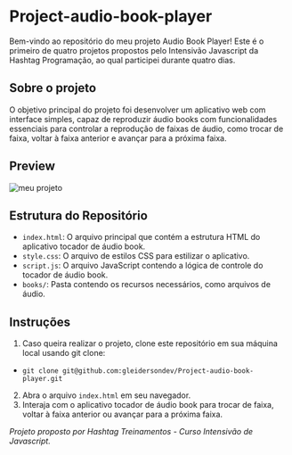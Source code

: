 # Project-audio-book-player

Bem-vindo ao repositório do meu projeto Audio Book Player!  Este é o primeiro de quatro projetos propostos pelo Intensivão Javascript da Hashtag Programação, ao qual participei durante quatro dias.

## Sobre o projeto

O objetivo principal do projeto foi desenvolver um aplicativo  web com interface simples, capaz de reproduzir áudio books com funcionalidades essenciais para controlar a reprodução de faixas de áudio, como trocar de faixa, voltar à faixa anterior e avançar para a próxima faixa. 

## Preview

![meu projeto](https://media.giphy.com/media/v1.Y2lkPTc5MGI3NjExNGg0a2x1MzJnNHNncWkxYjk1bWRnOHo2dmxoejBnZ2FmcjUzMGhrMCZlcD12MV9pbnRlcm5hbF9naWZfYnlfaWQmY3Q9Zw/GOE2gPeuShQAnyQ8Eg/giphy.gif)


## Estrutura do Repositório

- `index.html`: O arquivo principal que contém a estrutura HTML do aplicativo tocador de áudio book.
- `style.css`: O arquivo de estilos CSS para estilizar o aplicativo.
- `script.js`: O arquivo JavaScript contendo a lógica de controle do tocador de áudio book.
- `books/`: Pasta contendo os recursos necessários, como arquivos de áudio.

## Instruções

1. Caso queira realizar o projeto, clone este repositório em sua máquina local usando git clone:

* `git clone git@github.com:gleidersondev/Project-audio-book-player.git`

2. Abra o arquivo `index.html` em seu navegador.
3. Interaja com o aplicativo tocador de áudio book para trocar de faixa, voltar à faixa anterior ou avançar para a próxima faixa.


*Projeto proposto por Hashtag Treinamentos - Curso Intensivão de Javascript.*

